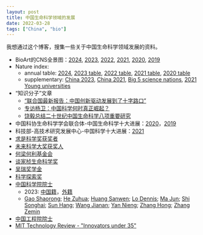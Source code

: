 ```yaml
---
layout: post
title: 中国生命科学领域的发展
date: 2022-03-28
tags: ["China", "bio"]
---
```


我想通过这个博客，搜集一些关于中国生命科学领域发展的资料。

- BioArt的CNS全景图：[2024](https://m.163.com/dy/article/JKU9LNJT0512TP34.html), [2023](https://zhuanlan.zhihu.com/p/675590501), [2022](https://mp.weixin.qq.com/s/O0k02WhtuTOtU1izl_jv4Q), [2021](http://www.bioart.com.cn/index.php?m=content&c=index&a=show&catid=21&id=9236), [2020](https://mp.weixin.qq.com/s?__biz=MzA3MzQyNjY1MQ==&mid=2652519914&idx=1&sn=883d5e038ed7631619152a67d73e4d6b&chksm=84e1ae5eb3962748274ce896057511f9d9dc2d038d9fda268363b1ab0ec7e618d9eb4fa3a395&scene=21#wechat_redirect), [2019](https://mp.weixin.qq.com/s?__biz=MzA3MzQyNjY1MQ==&mid=2652479539&idx=1&sn=2ebb02ea84482334647cdade1b28b60e&chksm=84e23387b395ba91b33f63a78d6e1474741a3d367f79a5b5497769244d50336735977ab9b858&scene=21&rd2werd=1#wechat_redirect)
- Nature index: 
	- annual table: [2024](https://www.nature.com/nature-index/research-leaders/2024), [2023 table](https://www.nature.com/nature-index/annual-tables/2023), [2022 table](https://www.natureindex.com/annual-tables/2022), [2021 table](https://www.natureindex.com/annual-tables/2021), [2020 table](https://www.natureindex.com/annual-tables/2020)
	- supplementary: [China 2023](https://www.nature.com/collections/hijfcadhdg), [China 2021](https://www.nature.com/nature-index/supplements/nature-index-2021-china), [Big 5 science nations](https://www.natureindex.com/supplements/nature-index-2022-big-5), [2021 Young universities](https://www.natureindex.com/supplements/nature-index-2021-young-universities)
- “知识分子”文章
	- [“联合国最新报告：中国创新驱动发展到了十字路口”](http://zhishifenzi.blog.caixin.com/archives/247470)
	- [专访杨卫：中国科学何时真正崛起？](http://zhishifenzi.com/depth/depth/6878.html)
	- [饶毅总结二十世纪中国生命科学八项重要研究](http://zhishifenzi.blog.caixin.com/archives/253292)
- 中国科协生命科学学会联合体-中国生命科学十大进展：[2020](http://www.culss.org.cn/index.php?m=content&c=index&a=show&catid=48&id=271)，[2019](http://www.culss.org.cn/index.php?m=content&c=index&a=show&catid=48&id=216)
- 科技部-高技术研究发展中心-中国科学十大进展：[2021](http://www.htrdc.com/gjszx/gsxw02/3865.shtml)
- [求是科学奖获奖者](http://www.qiushi.org/html/huojiangren/award_history/)
- [未来科学大奖获奖人](http://www.futureprize.org/cn/laureates/list.html?listBy=prize)
- [何梁何利基金会](http://www.hlhl.org.cn/news/findnews/showtech.asp)
- [谈家桢生命科学奖](https://baike.baidu.com/item/%E8%B0%88%E5%AE%B6%E6%A1%A2%E7%94%9F%E5%91%BD%E7%A7%91%E5%AD%A6%E5%A5%96/3862850)
- [吴瑞奖学金](https://baike.baidu.com/item/%E5%90%B4%E7%91%9E%E5%A5%96%E5%AD%A6%E9%87%91/2111444)
- [科学探索奖](https://xplorerprize.org/awardee/index)
- [中国科学院院士](http://casad.cas.cn/ysxx2017/ysmdyjj/qtysmd_124280/)
	- 2023: [中国籍](https://casad.cas.cn/yszx/yszx2023/tzgg/202311/t20231122_4986678.html)，[外籍](https://casad.cas.cn/yszx/yszx2023/tzgg/202311/t20231122_4986750.html)
	- [Gao Shaorong](https://www.scopus.com/authid/detail.uri?authorId=55624769500); [He Zuhua](https://www.scopus.com/authid/detail.uri?authorId=7403884947&origin=AuthorEval); [Huang Sanwen](https://www.scopus.com/authid/detail.uri?authorId=9533252400); [Lo Dennis](https://www.scopus.com/authid/detail.uri?authorId=7401935391); [Ma Jun](https://www.scopus.com/authid/detail.uri?authorId=55532344900&origin=recordpage); [Shi Songhai](https://www.scopus.com/authid/detail.uri?authorId=7402200895); [Sun Hang](https://www.scopus.com/authid/detail.uri?authorId=8703053500); [Wang Jianan](https://www.scopus.com/authid/detail.uri?authorId=8246476100); [Yan Nieng](https://www.scopus.com/authid/detail.uri?authorId=7102919452); [Zhang Hong](https://www.scopus.com/authid/detail.uri?authorId=55912352500&origin=recordpage); [Zhang Zemin](https://www.scopus.com/authid/detail.uri?authorId=8076529200)
- [中国工程院院士](https://www.cae.cn/cae/html/main/col48/column_48_1.html)
- [MIT Technology Review - "Innovators under 35"](https://www.innovatorsunder35.com/the-list/2021/china/biotechnology-medicine)